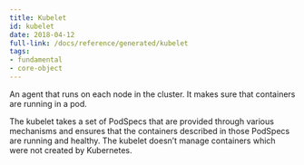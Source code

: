 ```yaml
---
title: Kubelet
id: kubelet
date: 2018-04-12
full-link: /docs/reference/generated/kubelet
tags:
- fundamental
- core-object 
---
```

 An agent that runs on each node in the cluster. It makes sure that containers are running in a pod.

<!--more--> 

The kubelet takes a set of PodSpecs that are provided through various mechanisms and ensures that the containers described in those PodSpecs are running and healthy. The kubelet doesn’t manage containers which were not created by Kubernetes.

